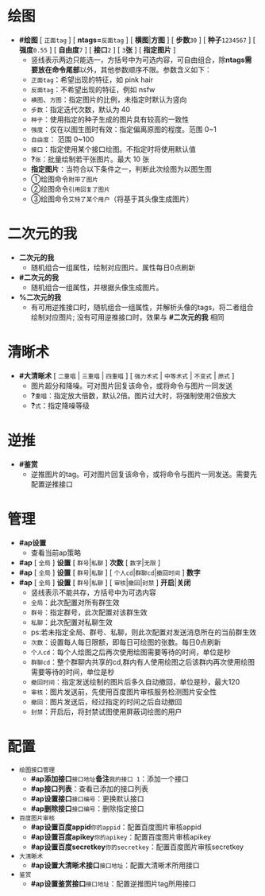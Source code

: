 <!--
 * @Author: 渔火Arcadia  https://github.com/yhArcadia
 * @Date: 2022-12-27 01:29:18
 * @LastEditors: 渔火Arcadia
 * @LastEditTime: 2022-12-27 15:40:43
 * @FilePath: \Yunzai-Bot\plugins\ap-plugin\resources\help.md
 * @Description: 
 * 
 * Copyright (c) 2022 by 渔火Arcadia 1761869682@qq.com, All Rights Reserved. 
-->
# 绘图

* **#绘图** [ `正面tag` ] [ **ntags=**`反面tag` ] [ **横图**|**方图** ] [ **步数**`30` ] [ **种子**`1234567` ] [ **强度**`0.55` ] [ **自由度**`7` ] [ **接口**`2` ] [ `3`**张** ] [ **指定图片** ]
  * 竖线表示两边只能选一，方括号中为可选内容，可自由组合，除**ntags需要放在命令尾部**以外，其他参数顺序不限。参数含义如下：
  * `正面tag`：希望出现的特征，如 pink hair
  * `反面tag`：不希望出现的特征，例如 nsfw
  * `横图`、`方图`：指定图片的比例，未指定时默认为竖向
  * `步数`：指定迭代次数，默认为 40
  * `种子`：使用指定的种子生成的图片具有较高的一致性
  * `强度`：仅在以图生图时有效：指定偏离原图的程度。范围 0~1
  * `自由度`： 范围 0~100
  * `接口`：指定使用某个接口绘图。不指定时将使用默认值
  * **?**`张`：批量绘制若干张图片。最大 10 张
  * **指定图片**：当符合以下条件之一，判断此次绘图为以图生图
  * ①绘图命令`附带了图片`
  * ②绘图命令`引用回复了图片`
  * ③绘图命令`艾特了某个用户`（将基于其头像生成图片）

# 二次元的我

* **二次元的我**
  * 随机组合一组属性，绘制对应图片。属性每日0点刷新
* **#二次元的我** 
  * 随机组合一组属性，并根据头像生成图片。 
* **%二次元的我** 
  * 有可用逆推接口时，随机组合一组属性，并解析头像的tags，将二者组合绘制对应图片; 没有可用逆推接口时，效果与 **#二次元的我** 相同

# 清晰术

* **#大清晰术** [ `二重唱` | `三重唱` | `四重唱` ] [ `强力术式` | `中等术式` | `不变式` | `原式` ] 
  * 图片超分和降噪。可对图片回复该命令，或将命令与图片一同发送
  * **?**`重唱`：指定放大倍数，默认2倍。图片过大时，将强制使用2倍放大
  * **?**`式`：指定降噪等级

# 逆推

* **#鉴赏**
  * 逆推图片的tag。可对图片回复该命令，或将命令与图片一同发送。需要先配置逆推接口

# 管理

* **#ap设置** 
  * 查看当前ap策略
* **#ap** [ `全局` ] **设置** [ `群号`|`私聊` ] **次数** [ `数字`|`无限` ]
* **#ap** [ `全局` ] **设置** [ `群号`|`私聊` ] [ `个人cd`|`群聊cd`|`撤回时间` ] **数字**
* **#ap** [ `全局` ] **设置** [ `群号`|`私聊` ] [ `审核`|`撤回`|`封禁` ] **开启**|**关闭**
  * 竖线表示不能共存，方括号中为可选内容
  * `全局`：此次配置对所有群生效
  * `群号`：指定群号，此次配置对该群生效
  * `私聊`：此次配置对私聊生效
  * ps:若未指定全局、群号、私聊，则此次配置对发送消息所在的当前群生效
  * `次数`：设置每人每日限额，即每日可绘图的张数。每日0点刷新
  * `个人cd`：每个人绘图之后再次使用绘图需要等待的时间，单位是秒
  * `群聊cd`：整个群聊内共享的cd,群内有人使用绘图之后该群内再次使用绘图需要等待的时间，单位是秒
  * `撤回时间`：指定发送绘制的图片后多久自动撤回，单位是秒，最大120
  * `审核`：图片发送前，先使用百度图片审核服务检测图片安全性
  * `撤回`：图片发送后，经过指定的时间之后自动撤回
  * `封禁`：开启后，将封禁试图使用屏蔽词绘图的用户

# 配置

* `绘图接口管理`
  * **#ap添加接口**`接口地址`**备注**`我的接口 1`：添加一个接口
  * **#ap接口列表**：查看已添加的接口列表
  * **#ap设置接口**`接口编号`：更换默认接口
  * **#ap删除接口**`接口编号`：删除指定接口
* `百度图片审核`
  * **#ap设置百度appid**`你的appid`：配置百度图片审核appid
  * **#ap设置百度apikey**`你的apikey`：配置百度图片审核apikey
  * **#ap设置百度secretkey**`你的secretkey`：配置百度图片审核secretkey
* `大清晰术`
  * **#ap设置大清晰术接口**`接口地址`：配置大清晰术所用接口
* `鉴赏`
  * **#ap设置鉴赏接口**`接口地址`：配置逆推图片tag所用接口

